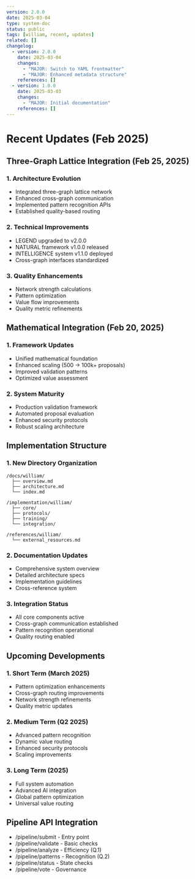 ```yaml
---
version: 2.0.0
date: 2025-03-04
type: system-doc
status: public
tags: [william, recent, updates]
related: []
changelog:
  - version: 2.0.0
    date: 2025-03-04
    changes:
      - "MAJOR: Switch to YAML frontmatter"
      - "MAJOR: Enhanced metadata structure"
    references: []
  - version: 1.0.0
    date: 2025-03-03
    changes:
      - "MAJOR: Initial documentation"
    references: []
---
```

# Recent Updates (Feb 2025)

## Three-Graph Lattice Integration (Feb 25, 2025)

### 1. Architecture Evolution
- Integrated three-graph lattice network
- Enhanced cross-graph communication
- Implemented pattern recognition APIs
- Established quality-based routing

### 2. Technical Improvements
- LEGEND upgraded to v2.0.0
- NATURAL framework v1.0.0 released
- INTELLIGENCE system v1.1.0 deployed
- Cross-graph interfaces standardized

### 3. Quality Enhancements
- Network strength calculations
- Pattern optimization
- Value flow improvements
- Quality metric refinements

## Mathematical Integration (Feb 20, 2025)

### 1. Framework Updates
- Unified mathematical foundation
- Enhanced scaling (500 → 100k+ proposals)
- Improved validation patterns
- Optimized value assessment

### 2. System Maturity
- Production validation framework
- Automated proposal evaluation
- Enhanced security protocols
- Robust scaling architecture

## Implementation Structure

### 1. New Directory Organization
```
/docs/william/
  ├── overview.md
  ├── architecture.md
  └── index.md

/implementation/william/
  ├── core/
  ├── protocols/
  ├── training/
  └── integration/

/references/william/
  └── external_resources.md
```

### 2. Documentation Updates
- Comprehensive system overview
- Detailed architecture specs
- Implementation guidelines
- Cross-reference system

### 3. Integration Status
- All core components active
- Cross-graph communication established
- Pattern recognition operational
- Quality routing enabled

## Upcoming Developments

### 1. Short Term (March 2025)
- Pattern optimization enhancements
- Cross-graph routing improvements
- Network strength refinements
- Quality metric updates

### 2. Medium Term (Q2 2025)
- Advanced pattern recognition
- Dynamic value routing
- Enhanced security protocols
- Scaling improvements

### 3. Long Term (2025)
- Full system automation
- Advanced AI integration
- Global pattern optimization
- Universal value routing


## Pipeline API Integration
- /pipeline/submit - Entry point
- /pipeline/validate - Basic checks
- /pipeline/analyze - Efficiency (Q.1)
- /pipeline/patterns - Recognition (Q.2)
- /pipeline/status - State checks
- /pipeline/vote - Governance